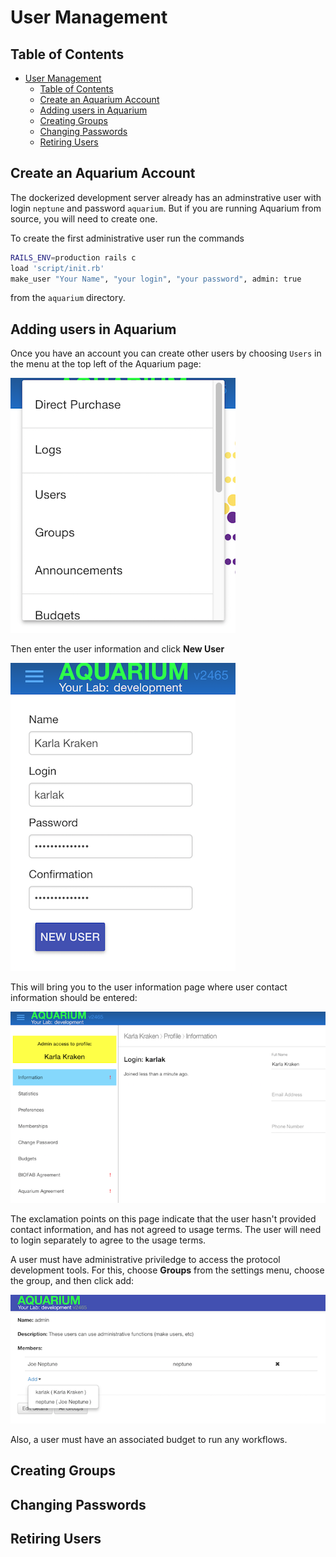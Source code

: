 
# User Management

## Table of Contents

<!-- TOC -->

- [User Management](#usermanagement)
    - [Table of Contents](#tableofcontents)
    - [Create an Aquarium Account](#createanaquariumaccount)
    - [Adding users in Aquarium](#addingusersinaquarium)
    - [Creating Groups](#creatinggroups)
    - [Changing Passwords](#changingpasswords)
    - [Retiring Users](#retiringusers)

<!-- /TOC -->

## Create an Aquarium Account

The dockerized development server already has an adminstrative user with login `neptune` and password `aquarium`.
But if you are running Aquarium from source, you will need to create one.

To create the first administrative user run the commands

```bash
RAILS_ENV=production rails c
load 'script/init.rb'
make_user "Your Name", "your login", "your password", admin: true
```

from the `aquarium` directory.

## Adding users in Aquarium

Once you have an account you can create other users by choosing `Users` in the menu at the top left of the Aquarium page:

![choosing users](docs/users/images/settings-menu.png)

Then enter the user information and click **New User**

![creating user](docs/users/images/new-user.png)

This will bring you to the user information page where user contact information should be entered:

![new user page](docs/users/images/new-user-page.png)

The exclamation points on this page indicate that the user hasn't provided contact information, and has not agreed to usage terms.
The user will need to login separately to agree to the usage terms.

A user must have administrative priviledge to access the protocol development tools.
For this, choose **Groups** from the settings menu, choose the group, and then click add:

![add user to group](docs/users/images/add-to-group.png)

Also, a user must have an associated budget to run any workflows.

## Creating Groups

## Changing Passwords

## Retiring Users
